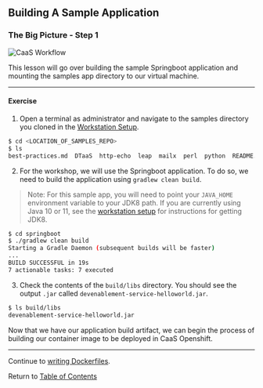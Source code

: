 ## Building A Sample Application

### The Big Picture - Step 1

![CaaS Workflow](https://github.ford.com/Containers/localdev/blob/master/docs/images/CaaS-LocalDev.png)

This lesson will go over building the sample Springboot application and mounting the samples app directory to our virtual machine. 

---

#### Exercise

1. Open a terminal as administrator and navigate to the samples directory you cloned in the [Workstation Setup](../workstation-setup.md#samples-repository). 

```bash
$ cd <LOCATION_OF_SAMPLES_REPO>
$ ls
best-practices.md  DTaaS  http-echo  leap  mailx  perl  python  README.md  simple_nodejsapp  springboot  toolbox
```

2. For the workshop, we will use the Springboot application. To do so, we need to build the application using `gradlew clean build`. 

> Note: For this sample app, you will need to point your `JAVA_HOME` environment variable to your JDK8 path. If you are currently using Java 10 or 11, see the [workstation setup](../workstation-setup.md#jdk-8) for instructions for getting JDK8. 

```bash
$ cd springboot
$ ./gradlew clean build
Starting a Gradle Daemon (subsequent builds will be faster)
...
BUILD SUCCESSFUL in 19s
7 actionable tasks: 7 executed
```

3. Check the contents of the `build/libs` directory. You should see the output `.jar` called `devenablement-service-helloworld.jar`. 

```bash
$ ls build/libs
devenablement-service-helloworld.jar
```

Now that we have our application build artifact, we can begin the process of building our container image to be deployed in CaaS Openshift. 

---

Continue to [writing Dockerfiles](./3-console.md).

Return to [Table of Contents](../README.md#agenda)
